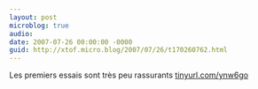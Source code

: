 ```yaml
---
layout: post
microblog: true
audio: 
date: 2007-07-26 00:00:00 -0000
guid: http://xtof.micro.blog/2007/07/26/t170260762.html
---
```

Les premiers essais sont très peu rassurants [tinyurl.com/ynw6go](http://tinyurl.com/ynw6go)
